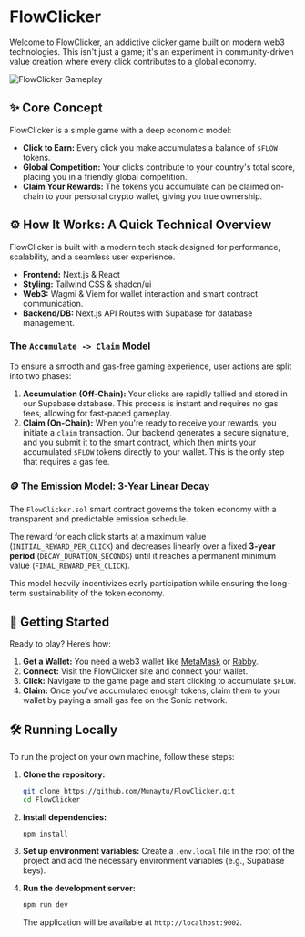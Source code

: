 # FlowClicker

Welcome to FlowClicker, an addictive clicker game built on modern web3 technologies. This isn't just a game; it's an experiment in community-driven value creation where every click contributes to a global economy.

![FlowClicker Gameplay](https://i.imgur.com/your-gameplay-image.png) <!-- Replace with a real image URL -->

## ✨ Core Concept

FlowClicker is a simple game with a deep economic model:

-   **Click to Earn:** Every click you make accumulates a balance of `$FLOW` tokens.
-   **Global Competition:** Your clicks contribute to your country's total score, placing you in a friendly global competition.
-   **Claim Your Rewards:** The tokens you accumulate can be claimed on-chain to your personal crypto wallet, giving you true ownership.

## ⚙️ How It Works: A Quick Technical Overview

FlowClicker is built with a modern tech stack designed for performance, scalability, and a seamless user experience.

-   **Frontend:** Next.js & React
-   **Styling:** Tailwind CSS & shadcn/ui
-   **Web3:** Wagmi & Viem for wallet interaction and smart contract communication.
-   **Backend/DB:** Next.js API Routes with Supabase for database management.

### The `Accumulate -> Claim` Model

To ensure a smooth and gas-free gaming experience, user actions are split into two phases:

1.  **Accumulation (Off-Chain):** Your clicks are rapidly tallied and stored in our Supabase database. This process is instant and requires no gas fees, allowing for fast-paced gameplay.
2.  **Claim (On-Chain):** When you're ready to receive your rewards, you initiate a `claim` transaction. Our backend generates a secure signature, and you submit it to the smart contract, which then mints your accumulated `$FLOW` tokens directly to your wallet. This is the only step that requires a gas fee.

### 🪙 The Emission Model: 3-Year Linear Decay

The `FlowClicker.sol` smart contract governs the token economy with a transparent and predictable emission schedule.

The reward for each click starts at a maximum value (`INITIAL_REWARD_PER_CLICK`) and decreases linearly over a fixed **3-year period** (`DECAY_DURATION_SECONDS`) until it reaches a permanent minimum value (`FINAL_REWARD_PER_CLICK`).

This model heavily incentivizes early participation while ensuring the long-term sustainability of the token economy.

## 🚀 Getting Started

Ready to play? Here’s how:

1.  **Get a Wallet:** You need a web3 wallet like [MetaMask](https://metamask.io/) or [Rabby](https://rabby.io/).
2.  **Connect:** Visit the FlowClicker site and connect your wallet.
3.  **Click:** Navigate to the game page and start clicking to accumulate `$FLOW`.
4.  **Claim:** Once you've accumulated enough tokens, claim them to your wallet by paying a small gas fee on the Sonic network.

## 🛠️ Running Locally

To run the project on your own machine, follow these steps:

1.  **Clone the repository:**
    ```bash
    git clone https://github.com/Munaytu/FlowClicker.git
    cd FlowClicker
    ```

2.  **Install dependencies:**
    ```bash
    npm install
    ```

3.  **Set up environment variables:**
    Create a `.env.local` file in the root of the project and add the necessary environment variables (e.g., Supabase keys).

4.  **Run the development server:**
    ```bash
    npm run dev
    ```

    The application will be available at `http://localhost:9002`.